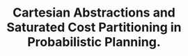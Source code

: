 ---
id: "conf_ecai_KlossnerSS23"
title: "Cartesian Abstractions and Saturated Cost Partitioning in Probabilistic Planning."
authors: ["Thorsten Klößner", "Jendrik Seipp", "Marcel Steinmetz"]
year: "2023"
url: "https://doi.org/10.3233/FAIA230405"
doi: "10.3233/FAIA230405"
booktitle: "26th European Conference on Artificial Intelligence, ECAI 2023"
pages: "1272-1279"
type: "conference"
bibType: "inproceedings"
---